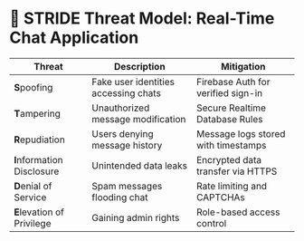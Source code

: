 
# 🔐 STRIDE Threat Model: Real-Time Chat Application

| Threat | Description                         | Mitigation                            |
|--------|-------------------------------------|---------------------------------------|
| **S**poofing | Fake user identities accessing chats | Firebase Auth for verified sign-in    |
| **T**ampering | Unauthorized message modification | Secure Realtime Database Rules       |
| **R**epudiation | Users denying message history    | Message logs stored with timestamps  |
| **I**nformation Disclosure | Unintended data leaks           | Encrypted data transfer via HTTPS    |
| **D**enial of Service | Spam messages flooding chat    | Rate limiting and CAPTCHAs          |
| **E**levation of Privilege | Gaining admin rights              | Role-based access control           |
